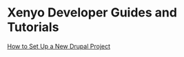 # Xenyo Developer Guides and Tutorials

[How to Set Up a New Drupal Project](how_to_set_up_a_new_drupal_project.md)
